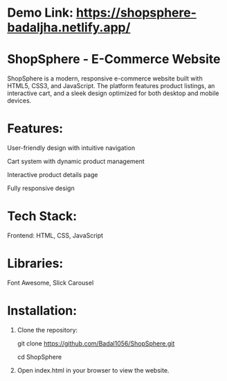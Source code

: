 # Demo Link: https://shopsphere-badaljha.netlify.app/


# ShopSphere - E-Commerce Website

ShopSphere is a modern, responsive e-commerce website built with HTML5, CSS3, and JavaScript. The platform features product listings, an interactive cart, and a sleek design optimized for both desktop and mobile devices.

# Features:

User-friendly design with intuitive navigation

Cart system with dynamic product management

Interactive product details page

Fully responsive design

# Tech Stack:

Frontend: HTML, CSS, JavaScript

# Libraries: 

Font Awesome, Slick Carousel

# Installation:

1. Clone the repository:

      git clone https://github.com/Badal1056/ShopSphere.git
      
      cd ShopSphere

2. Open index.html in your browser to view the website.
